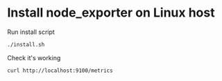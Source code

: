 # Install node_exporter on Linux host

Run install script

```sh
./install.sh
```

Check it's working

```sh
curl http://localhost:9100/metrics
```
